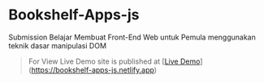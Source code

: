 # Bookshelf-Apps-js
Submission Belajar Membuat Front-End Web untuk Pemula menggunakan teknik dasar manipulasi DOM
> For View Live Demo
site is published at [[Live Demo](https://flat.badgen.net/badge/icon/visit?icon=chrome&label)](https://bookshelf-apps-js.netlify.app)